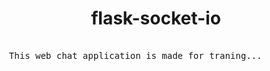 <div align="center">
  <h1>flask-socket-io</h1>
</div>

<pre>
  
  This web chat application is made for traning...
  
</pre>
